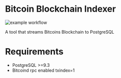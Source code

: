 Bitcoin Blockchain Indexer
==
![example workflow](https://github.com/kwesidev/bindexer/actions/workflows/go.yml/badge.svg)

A tool that streams Bitcoins Blockchain to PostgreSQL

Requirements
==
- PostgreSQL >=9.3
- Bitcoind  rpc enabled  txindex=1

